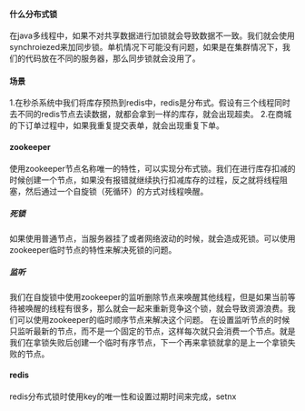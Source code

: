 #### 什么分布式锁
在java多线程中，如果不对共享数据进行加锁就会导致数据不一致。我们就会使用synchroiezed来加同步锁。单机情况下可能没有问题，如果是在集群情况下，我们的代码放在不同的服务器，那么同步锁就会没用了。

#### 场景
1.在秒杀系统中我们将库存预热到redis中，redis是分布式。假设有三个线程同时去不同的redis节点去读数据，就都会拿到一样的库存，就会出现超卖。
2.在商城的下订单过程中，如果我重复提交表单，就会出现重复下单。


#### zookeeper 

使用zookeeper节点名称唯一的特性，可以实现分布式锁。我们在进行库存扣减的时候创建一个节点，如果没有报错就继续执行扣减库存的过程，反之就将线程阻塞，然后通过一个自旋锁（死循环）的方式对线程唤醒。

##### 死锁

如果使用普通节点，当服务器挂了或者网络波动的时候，就会造成死锁。可以使用zookeeper临时节点的特性来解决死锁的问题。

##### 监听

我们在自旋锁中使用zookeeper的监听删除节点来唤醒其他线程，但是如果当前等待被唤醒的线程有很多，那么就会一起来重新竞争这个锁，就会导致资源浪费。我们可以使用zookeeper的临时顺序节点来解决这个问题。
在设置监听节点的时候只监听最新的节点，而不是一个固定的节点，这样每次就只会消费一个节点。就是我们在拿锁失败后创建一个临时有序节点，下一个再来拿锁就拿的是上一个拿锁失败的节点。


#### redis

redis分布式锁时使用key的唯一性和设置过期时间来完成，setnx